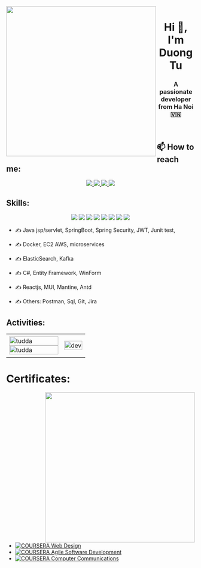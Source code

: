 <img align="left" width="400" src="[https://github.githubassets.com/images/modules/profile/profile-first-repo.svg](https://scontent.fhan18-1.fna.fbcdn.net/v/t39.30808-6/321797779_685823613215026_914310617304611598_n.jpg?_nc_cat=105&ccb=1-7&_nc_sid=09cbfe&_nc_ohc=L5yw02K4EhYAX8a0Nnb&_nc_ht=scontent.fhan18-1.fna&oh=00_AfAIJKZn_FjQ68U-7Rnwa9aF6SCjFP1O8OUinodikNGuDg&oe=63E1BB85)">
<h1 align="center">Hi 👋, I'm Duong Tu</h1>
<p align="center">
  <h3 align="center">A passionate developer from Ha Noi 🇻🇳 </h3>
</p>


<br />

## 📫 How to reach me:
 

<p align="center">
  <a href="linkedin.com/in/tú-dương-013545240" target="_blank">
    <img src="https://img.icons8.com/fluent/48/000000/linkedin.png"/>
  </a>
  <a href="https://www.facebook.com/tudda.allt" alt="Facebook">
    <img src="https://img.icons8.com/fluent/48/000000/facebook-new.png" target="_blank" />
  </a> 
  <a href="https://github.com/TUddaALLT" alt="Github">
    <img src="https://img.icons8.com/fluent/48/000000/github.png"/>
  </a>  
  <a href="tuddaallt@gmail.com" alt="Email">
    <img src="https://img.icons8.com/fluent/48/000000/mailing.png"/>
  </a>
</p>

## Skills:
<p align="center"> 
  <img src="https://img.icons8.com/color/48/null/spring-logo.png"/>
  <img src="https://img.icons8.com/color/48/000000/c-sharp-logo.png"/>
   <img src="https://img.icons8.com/color/48/react-native.png"/>
  <img src="https://cdn.icon-icons.com/icons2/3053/PNG/48/postman_macos_bigsur_icon_189815.png"/>
  <img src="https://img.icons8.com/color/48/null/microsoft-sql-server.png"/>
  <img src="https://img.icons8.com/color/48/000000/git.png"/>
  <img src="https://img.icons8.com/color/48/000000/github-2.png"/> 
  <img src="https://img.icons8.com/color/48/null/nodejs.png"/>
</p>


- ✍ Java jsp/servlet, SpringBoot, Spring Security, JWT, Junit test,

- ✍ Docker, EC2 AWS, microservices 

- ✍ ElasticSearch, Kafka

- ✍ C#, Entity Framework, WinForm

- ✍ Reactjs, MUI, Mantine, Antd

- ✍ Others: Postman, Sql, Git, Jira 

## Activities:

<table style="width:100%;">
  <tr>
    <td>
      <img src="https://github-readme-stats.vercel.app/api/top-langs/?username=tuddaallt&bg_color=FFFFFF00&text_color=179fa3&layout=compact&hide=CSS&langs_count=10&custom_title=Top%20ngôn%20ngữ%20được%20dùng" alt="tudda" width="100%"/>
      <img src="https://github-readme-stats.vercel.app/api?username=tuddaallt&bg_color=FFFFFF00&text_color=179fa3&show_icons=true&count_private=true&include_all_commits=true&custom_title=Hoạt%20động%20trên%20Github" alt="tudda" width="100%"/>
    </td>
    <td>
      <p align="center"> 
        <img src="https://cdn.dribbble.com/users/1059583/screenshots/4171367/coding-freak.gif" alt="dev" width="100%"/>
      </p>
    </td>
  </tr>
</table>

# Certificates:

<img align="right" width="400" src="https://github.githubassets.com/images/modules/profile/profile-joined-github.svg">
  
- [![COURSERA](https://img.shields.io/badge/-COURSERA-green) Web Design](https://www.coursera.org/account/accomplishments/certificate/L8Y9NLZYF8A9)
- [![COURSERA](https://img.shields.io/badge/-COURSERA-green) Agile Software Development
](https://www.coursera.org/account/accomplishments/certificate/NQTMW6LKPXQC)
- [![COURSERA](https://img.shields.io/badge/-COURSERA-green) Computer
Communications
](https://www.coursera.org/account/accomplishments/specialization/certificate/L2ZLJKKU5XHJ) 
 
